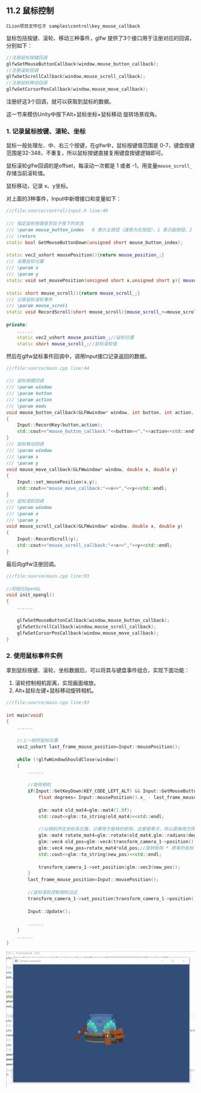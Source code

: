 ## 11.2 鼠标控制

    CLion项目文件位于 samples\control\key_mouse_callback

鼠标包括按键、滚轮、移动三种事件，glfw 提供了3个接口用于注册对应的回调，分别如下：

```c++
//注册鼠标按键回调
glfwSetMouseButtonCallback(window,mouse_button_callback);
//注册滚轮回调
glfwSetScrollCallback(window,mouse_scroll_callback);
//注册鼠标移动回调
glfwSetCursorPosCallback(window,mouse_move_callback);
```

注册好这3个回调，就可以获取到鼠标的数据。

这一节来模仿Unity中按下Alt+鼠标坐标+鼠标移动 旋转场景视角。

### 1. 记录鼠标按键、滚轮、坐标

鼠标一般处理左、中、右三个按键，在glfw中，鼠标按键值范围是 0-7，键盘按键范围是32-348，不重复，所以鼠标按键直接复用键盘按键逻辑即可。

鼠标滚轮glfw回调的是offset，每滚动一次都是 1 或者 -1，用变量`mouse_scroll_`存储当前滚轮值。

鼠标移动，记录 x、y坐标。

对上面的3种事件，Input中新增接口和变量如下：

```c++
///file:source/control/input.h line:49

/// 指定鼠标按键是否处于按下的状态
/// \param mouse_button_index   0 表示主按钮（通常为左按钮），1 表示副按钮，2 表示中间按钮。
/// \return
static bool GetMouseButtonDown(unsigned short mouse_button_index);

static vec2_ushort mousePosition(){return mouse_position_;}
/// 设置鼠标位置
/// \param x
/// \param y
static void set_mousePosition(unsigned short x,unsigned short y){ mouse_position_.x_=x;mouse_position_.y_=y;}

static short mouse_scroll(){return mouse_scroll_;}
/// 记录鼠标滚轮事件
/// \param mouse_scroll
static void RecordScroll(short mouse_scroll){mouse_scroll_+=mouse_scroll;}

private:
    ......
    static vec2_ushort mouse_position_;//鼠标位置
    static short mouse_scroll_;//鼠标滚轮值
```

然后在glfw鼠标事件回调中，调用Input接口记录返回的数据。

```c++
///file:source/main.cpp line:44

/// 鼠标按键回调
/// \param window
/// \param button
/// \param action
/// \param mods
void mouse_button_callback(GLFWwindow* window, int button, int action, int mods)
{
    Input::RecordKey(button,action);
    std::cout<<"mouse_button_callback:"<<button<<","<<action<<std::endl;
}
/// 鼠标移动回调
/// \param window
/// \param x
/// \param y
void mouse_move_callback(GLFWwindow* window, double x, double y)
{
    Input::set_mousePosition(x,y);
    std::cout<<"mouse_move_callback:"<<x<<","<<y<<std::endl;
}
/// 鼠标滚轮回调
/// \param window
/// \param x
/// \param y
void mouse_scroll_callback(GLFWwindow* window, double x, double y)
{
    Input::RecordScroll(y);
    std::cout<<"mouse_scroll_callback:"<<x<<","<<y<<std::endl;
}
```

最后向glfw注册回调。

```c++
///file:source/main.cpp line:93

//初始化OpenGL
void init_opengl()
{
    ......

    glfwSetMouseButtonCallback(window,mouse_button_callback);
    glfwSetScrollCallback(window,mouse_scroll_callback);
    glfwSetCursorPosCallback(window,mouse_move_callback);
}
```

### 2. 使用鼠标事件实例

拿到鼠标按键、滚轮、坐标数据后，可以将其与键盘事件组合，实现下面功能：

1. 滚轮控制相机距离，实现画面缩放。
2. Alt+鼠标左键+鼠标移动旋转相机。

```c++
///file:source/main.cpp line:93

int main(void)
{
    ......

    //上一帧的鼠标位置
    vec2_ushort last_frame_mouse_position=Input::mousePosition();

    while (!glfwWindowShouldClose(window))
    {
        ......

        //旋转相机
        if(Input::GetKeyDown(KEY_CODE_LEFT_ALT) && Input::GetMouseButtonDown(MOUSE_BUTTON_LEFT)){
            float degrees= Input::mousePosition().x_ - last_frame_mouse_position.x_;

            glm::mat4 old_mat4=glm::mat4(1.0f);
            std::cout<<glm::to_string(old_mat4)<<std::endl;

            //以相机所在坐标系位置，计算用于旋转的矩阵，这里是零点，所以直接用方阵。
            glm::mat4 rotate_mat4=glm::rotate(old_mat4,glm::radians(degrees),glm::vec3(0.0f,1.0f,0.0f));
            glm::vec4 old_pos=glm::vec4(transform_camera_1->position(),1.0f);
            glm::vec4 new_pos=rotate_mat4*old_pos;//旋转矩阵 * 原来的坐标 = 相机以零点做旋转。
            std::cout<<glm::to_string(new_pos)<<std::endl;

            transform_camera_1->set_position(glm::vec3(new_pos));
        }
        last_frame_mouse_position=Input::mousePosition();

        //鼠标滚轮控制相机远近
        transform_camera_1->set_position(transform_camera_1->position() *(10 - Input::mouse_scroll())/10.f);

        Input::Update();

        ......
    }
    ......
}
```

![](../../imgs/control/key_mouse_control/rotate_scale_view.gif)